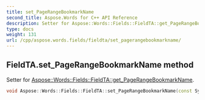 ```yaml
---
title: set_PageRangeBookmarkName
second_title: Aspose.Words for C++ API Reference
description: Setter for Aspose::Words::Fields::FieldTA::get_PageRangeBookmarkName. 
type: docs
weight: 131
url: /cpp/aspose.words.fields/fieldta/set_pagerangebookmarkname/
---
```

## FieldTA.set_PageRangeBookmarkName method


Setter for [Aspose::Words::Fields::FieldTA::get_PageRangeBookmarkName](../get_pagerangebookmarkname/).

```cpp
void Aspose::Words::Fields::FieldTA::set_PageRangeBookmarkName(const System::String &value)
```

